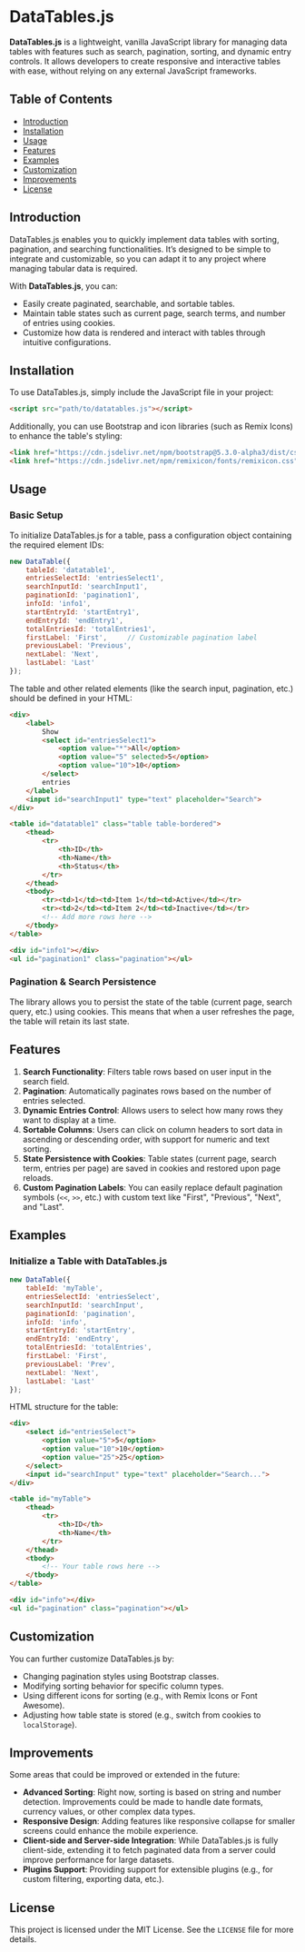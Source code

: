 
# DataTables.js

**DataTables.js** is a lightweight, vanilla JavaScript library for managing data tables with features such as search, pagination, sorting, and dynamic entry controls. It allows developers to create responsive and interactive tables with ease, without relying on any external JavaScript frameworks.

## Table of Contents
- [Introduction](#introduction)
- [Installation](#installation)
- [Usage](#usage)
- [Features](#features)
- [Examples](#examples)
- [Customization](#customization)
- [Improvements](#improvements)
- [License](#license)

## Introduction

DataTables.js enables you to quickly implement data tables with sorting, pagination, and searching functionalities. It’s designed to be simple to integrate and customizable, so you can adapt it to any project where managing tabular data is required.

With **DataTables.js**, you can:
- Easily create paginated, searchable, and sortable tables.
- Maintain table states such as current page, search terms, and number of entries using cookies.
- Customize how data is rendered and interact with tables through intuitive configurations.

## Installation

To use DataTables.js, simply include the JavaScript file in your project:

```html
<script src="path/to/datatables.js"></script>
```

Additionally, you can use Bootstrap and icon libraries (such as Remix Icons) to enhance the table's styling:

```html
<link href="https://cdn.jsdelivr.net/npm/bootstrap@5.3.0-alpha3/dist/css/bootstrap.min.css" rel="stylesheet">
<link href="https://cdn.jsdelivr.net/npm/remixicon/fonts/remixicon.css" rel="stylesheet">
```

## Usage

### Basic Setup

To initialize DataTables.js for a table, pass a configuration object containing the required element IDs:

```javascript
new DataTable({
    tableId: 'datatable1',
    entriesSelectId: 'entriesSelect1',
    searchInputId: 'searchInput1',
    paginationId: 'pagination1',
    infoId: 'info1',
    startEntryId: 'startEntry1',
    endEntryId: 'endEntry1',
    totalEntriesId: 'totalEntries1',
    firstLabel: 'First',     // Customizable pagination label
    previousLabel: 'Previous',
    nextLabel: 'Next',
    lastLabel: 'Last'
});
```

The table and other related elements (like the search input, pagination, etc.) should be defined in your HTML:

```html
<div>
    <label>
        Show
        <select id="entriesSelect1">
            <option value="*">All</option>
            <option value="5" selected>5</option>
            <option value="10">10</option>
        </select>
        entries
    </label>
    <input id="searchInput1" type="text" placeholder="Search">
</div>

<table id="datatable1" class="table table-bordered">
    <thead>
        <tr>
            <th>ID</th>
            <th>Name</th>
            <th>Status</th>
        </tr>
    </thead>
    <tbody>
        <tr><td>1</td><td>Item 1</td><td>Active</td></tr>
        <tr><td>2</td><td>Item 2</td><td>Inactive</td></tr>
        <!-- Add more rows here -->
    </tbody>
</table>

<div id="info1"></div>
<ul id="pagination1" class="pagination"></ul>
```

### Pagination & Search Persistence
The library allows you to persist the state of the table (current page, search query, etc.) using cookies. This means that when a user refreshes the page, the table will retain its last state.

## Features

1. **Search Functionality**: Filters table rows based on user input in the search field.
2. **Pagination**: Automatically paginates rows based on the number of entries selected.
3. **Dynamic Entries Control**: Allows users to select how many rows they want to display at a time.
4. **Sortable Columns**: Users can click on column headers to sort data in ascending or descending order, with support for numeric and text sorting.
5. **State Persistence with Cookies**: Table states (current page, search term, entries per page) are saved in cookies and restored upon page reloads.
6. **Custom Pagination Labels**: You can easily replace default pagination symbols (`<<`, `>>`, etc.) with custom text like "First", "Previous", "Next", and "Last".

## Examples

### Initialize a Table with DataTables.js

```javascript
new DataTable({
    tableId: 'myTable',
    entriesSelectId: 'entriesSelect',
    searchInputId: 'searchInput',
    paginationId: 'pagination',
    infoId: 'info',
    startEntryId: 'startEntry',
    endEntryId: 'endEntry',
    totalEntriesId: 'totalEntries',
    firstLabel: 'First',
    previousLabel: 'Prev',
    nextLabel: 'Next',
    lastLabel: 'Last'
});
```

HTML structure for the table:

```html
<div>
    <select id="entriesSelect">
        <option value="5">5</option>
        <option value="10">10</option>
        <option value="25">25</option>
    </select>
    <input id="searchInput" type="text" placeholder="Search...">
</div>

<table id="myTable">
    <thead>
        <tr>
            <th>ID</th>
            <th>Name</th>
        </tr>
    </thead>
    <tbody>
        <!-- Your table rows here -->
    </tbody>
</table>

<div id="info"></div>
<ul id="pagination" class="pagination"></ul>
```

## Customization

You can further customize DataTables.js by:
- Changing pagination styles using Bootstrap classes.
- Modifying sorting behavior for specific column types.
- Using different icons for sorting (e.g., with Remix Icons or Font Awesome).
- Adjusting how table state is stored (e.g., switch from cookies to `localStorage`).

## Improvements

Some areas that could be improved or extended in the future:
- **Advanced Sorting**: Right now, sorting is based on string and number detection. Improvements could be made to handle date formats, currency values, or other complex data types.
- **Responsive Design**: Adding features like responsive collapse for smaller screens could enhance the mobile experience.
- **Client-side and Server-side Integration**: While DataTables.js is fully client-side, extending it to fetch paginated data from a server could improve performance for large datasets.
- **Plugins Support**: Providing support for extensible plugins (e.g., for custom filtering, exporting data, etc.).

## License

This project is licensed under the MIT License. See the `LICENSE` file for more details.
